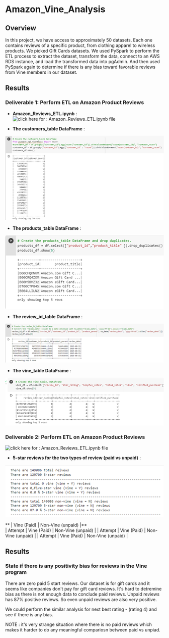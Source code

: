 # Amazon_Vine_Analysis

## Overview
In this project, we have access to approximately 50 datasets. Each one contains reviews of a specific product, from clothing apparel to wireless products.  We picked Gift Cards datasets. 
We used PySpark to perform the ETL process to extract the dataset, transform the data, connect to an AWS RDS instance, and load the transformed data into pgAdmin. And then used PySpark again to determine if there is any bias toward favorable reviews from Vine members in our dataset. 


## Results

### Deliverable 1: Perform ETL on Amazon Product Reviews

* **Amazon_Reviews_ETL.ipynb** :  
![click here for : Amazon_Reviews_ETL.ipynb file](https://github.com/dhaval-28/Amazon_Vine_Analysis/blob/main/Amazon_Reviews_ETL.ipynb)

* **The customers_table DataFrame** :  
<p align="left">
<img src = "https://github.com/dhaval-28/Amazon_Vine_Analysis/blob/main/Images/Customer_Table_DF.png" /><br>
</p>

* **The products_table DataFrame** :  
<p align="left">
<img src = "https://github.com/dhaval-28/Amazon_Vine_Analysis/blob/main/Images/Products_Table_DF.png" /><br>
</p>

* **The review_id_table DataFrame** :  
<p align="left">
<img src = "https://github.com/dhaval-28/Amazon_Vine_Analysis/blob/main/Images/review_id_table_DF.png" /><br>
</p>

* **The vine_table DataFrame** :  
<p align="left">
<img src = "https://github.com/dhaval-28/Amazon_Vine_Analysis/blob/main/Images/vine_table_DF.png" /><br>
</p>


### Deliverable 2: Perform ETL on Amazon Product Reviews
![click here for : Amazon_Reviews_ETL.ipynb file](https://github.com/dhaval-28/Amazon_Vine_Analysis/blob/main/Vine_Review_Analysis.ipynb)

* **5-star reviews for the two types of review (paid vs unpaid)** :  
<p align="center">
<img src = "https://github.com/dhaval-28/Amazon_Vine_Analysis/blob/main/Images/Del-2.png" /><br>
</p>

**        | Vine (Paid) | Non-Vine (unpaid) |** <br>
| Attempt | Vine (Paid) | Non-Vine (unpaid) |
| Attempt | Vine (Paid) | Non-Vine (unpaid) |
| Attempt | Vine (Paid) | Non-Vine (unpaid) |

## Results

### State if there is any positivity bias for reviews in the Vine program
There are zero paid 5 start reviews. Our dataset is for gift cards and it seems like companies don't pay for gift card reviews. It's hard to detremine bias as there is not enough data to conclude paid reviews. Unpaid reviews has 87% positive reviews. So even unpaid reviews are also very positive.

We could perform the similar analysis for next best rating - (rating 4) and see if there is any bias. 

NOTE : it's very strange situation where there is no paid reviews which makes it harder to do any meaningful compariosn between paid vs unpiad. 




